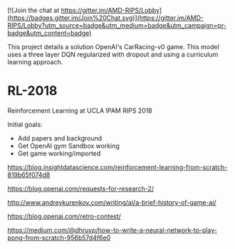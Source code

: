[![Join the chat at https://gitter.im/AMD-RIPS/Lobby](https://badges.gitter.im/Join%20Chat.svg)](https://gitter.im/AMD-RIPS/Lobby?utm_source=badge&utm_medium=badge&utm_campaign=pr-badge&utm_content=badge)

This project details a solution OpenAI's CarRacing-v0 game. This model uses a three layer DQN regularized with dropout and using a curriculum learning approach. 



# RL-2018
Reinforcement Learning at UCLA IPAM RIPS 2018

Initial goals:
* Add papers and background
* Get OpenAI gym Sandbox working
* Get game working/imported

https://blog.insightdatascience.com/reinforcement-learning-from-scratch-819b65f074d8

https://blog.openai.com/requests-for-research-2/

http://www.andreykurenkov.com/writing/ai/a-brief-history-of-game-ai/

https://blog.openai.com/retro-contest/

https://medium.com/@dhruvp/how-to-write-a-neural-network-to-play-pong-from-scratch-956b57d4f6e0
